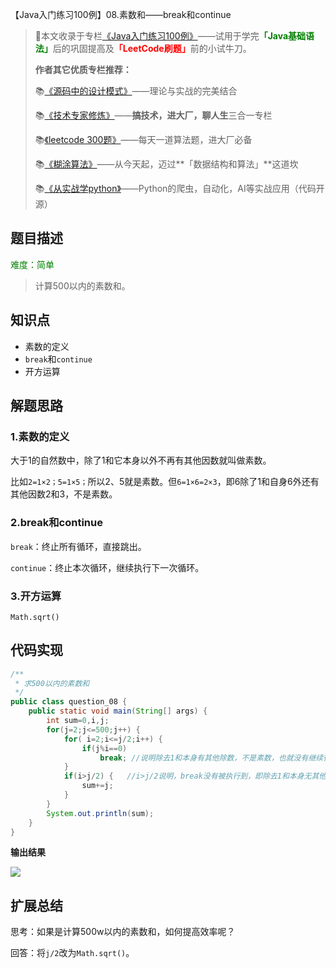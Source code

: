 【Java入门练习100例】08.素数和——break和continue

>🌲本文收录于专栏<font color=orange>[《Java入门练习100例》](https://blog.csdn.net/skylibiao/category_11397973.html?spm=1001.2014.3001.5482)</font>——试用于学完<font color=green><b>「Java基础语法」</b></font>后的巩固提高及<font color=red><b>「LeetCode刷题」</b></font>前的小试牛刀。
>
>**作者其它优质专栏推荐：**
>
>📚[《源码中的设计模式》](https://blog.csdn.net/skylibiao/category_11364358.html?spm=1001.2014.3001.5482)——理论与实战的完美结合
>
>📚[《技术专家修炼》](https://blog.csdn.net/skylibiao/category_11116786.html?spm=1001.2014.3001.5482)——**搞技术，进大厂，聊人生**三合一专栏
>
>📚[《leetcode 300题》](https://blog.csdn.net/skylibiao/category_10867560.html?spm=1001.2014.3001.5482)——每天一道算法题，进大厂必备
>
>📚[《糊涂算法》](https://blog.csdn.net/skylibiao/category_11292502.html?spm=1001.2014.3001.5482)——从今天起，迈过**「数据结构和算法」**这道坎
>
>📚[《从实战学python》](https://blog.csdn.net/skylibiao/category_7934680.html?spm=1001.2014.3001.5482)——Python的爬虫，自动化，AI等实战应用（代码开源）

## 题目描述

<font color=green>难度：简单</font>

>计算500以内的素数和。
>

## 知识点

- 素数的定义
- `break`和`continue`
- 开方运算

## 解题思路

### 1.素数的定义

大于1的自然数中，除了1和它本身以外不再有其他因数就叫做素数。

比如`2=1×2；5=1×5；`所以2、5就是素数。但`6=1×6=2×3`，即6除了1和自身6外还有其他因数2和3，不是素数。

### 2.break和continue

`break`：终止所有循环，直接跳出。

`continue`：终止本次循环，继续执行下一次循环。

### 3.开方运算

`Math.sqrt()`

## 代码实现

```java
/**
 * 求500以内的素数和
 */
public class question_08 {
    public static void main(String[] args) {
        int sum=0,i,j;
        for(j=2;j<=500;j++) {   
            for( i=2;i<=j/2;i++) {
                if(j%i==0)
                    break; //说明除去1和本身有其他除数，不是素数，也就没有继续循环的必要
            }
            if(i>j/2) {   //i>j/2说明，break没有被执行到，即除去1和本身无其他除数，是素数
                sum+=j;
            }
        }
        System.out.println(sum);
    }
}

```

**输出结果**

![](https://yitiaoit.oss-cn-beijing.aliyuncs.com/img/image-20211008134138146.png)

## 扩展总结

思考：如果是计算500w以内的素数和，如何提高效率呢？

回答：将`j/2`改为`Math.sqrt()`。

